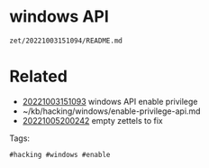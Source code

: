 # windows API

` zet/20221003151094/README.md `

# Related

- [20221003151093](/zet/20221003151093/README.md) windows API enable privilege
- ~/kb/hacking/windows/enable-privilege-api.md
- [20221005200242](/zet/20221005200242/README.md) empty zettels to fix

Tags:

    #hacking #windows #enable 

